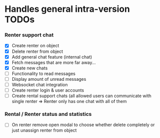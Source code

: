 # Handles general intra-version TODOs

### Renter support chat

- [x] Create renter on object
- [x] Delete renter from object
- [x] Add general chat feature (internal chat)
- [x] Fetch messages that are more far away...
- [x] Create new chats
- [ ] Functionality to read messages
- [ ] Display amount of unread messages
- [ ] Websocket chat integration
- [ ] Create renter login & user accounts
- [ ] Create rental support chats (all allowed users can communicate with single renter => Renter only has one chat with all of them

### Rental / Renter status and statistics 

- [ ] On renter remove open modal to choose whether delete completely or just unassign renter from object